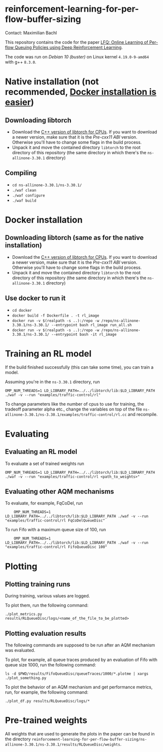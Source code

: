 # reinforcement-learning-for-per-flow-buffer-sizing
Contact: Maximilian Bachl

This repository contains the code for the paper [LFQ: Online Learning of Per-flow Queuing Policies using Deep Reinforcement Learning](https://arxiv.org/abs/2007.02735).

The code was run on *Debian 10 (buster)* on Linux kernel ```4.19.0-9-amd64``` with g++ ```8.3.0```. 

# Native installation (not recommended, [Docker installation is easier](#docker-installation))

## Downloading libtorch

* Download the [C++ version of libtorch for CPUs](https://download.pytorch.org/libtorch/cpu/libtorch-shared-with-deps-1.5.1%2Bcpu.zip). If you want to download a newer version, make sure that it is the *Pre-cxx11 ABI* version. Otherwise you'll have to change some flags in the build process. 
* Unpack it and move the contained directory ```libtorch``` to the root directory of this repository (the same directory in which there's the ```ns-allinone-3.30.1``` directory)

## Compiling

* ```cd ns-allinone-3.30.1/ns-3.30.1/```
* ```./waf clean```
* ```./waf configure```
* ```./waf build```

# Docker installation

## Downloading libtorch (same as for the native installation)

* Download the [C++ version of libtorch for CPUs](https://download.pytorch.org/libtorch/cpu/libtorch-shared-with-deps-1.5.1%2Bcpu.zip). If you want to download a newer version, make sure that it is the *Pre-cxx11 ABI* version. Otherwise you'll have to change some flags in the build process. 
* Unpack it and move the contained directory ```libtorch``` to the root directory of this repository (the same directory in which there's the ```ns-allinone-3.30.1``` directory)

## Use docker to run it

* `cd docker`
* `docker build -f Dockerfile . -t rl_image`
* `docker run -v $(realpath -s ..):/repo -w /repo/ns-allinone-3.30.1/ns-3.30.1/ --entrypoint bash rl_image run_all.sh`
* `docker run -v $(realpath -s ..):/repo -w /repo/ns-allinone-3.30.1/ns-3.30.1/ --entrypoint bash -it rl_image`

# Training an RL model

If the build finished successfully (this can take some time), you can train a model. 

Assuming you're in the ```ns-3.30.1``` directory, run 

    OMP_NUM_THREADS=1 LD_LIBRARY_PATH=../../libtorch/lib:$LD_LIBRARY_PATH ./waf -v --run "examples/traffic-control/rl"
    
To change parameters like the number of cpus to use for training, the tradeoff parameter alpha etc., change the variables on top of the file ```ns-allinone-3.30.1/ns-3.30.1/examples/traffic-control/rl.cc``` and recompile. 
    
# Evaluating

## Evaluating an RL model

To evaluate a set of trained weights run 

    OMP_NUM_THREADS=1 LD_LIBRARY_PATH=../../libtorch/lib:$LD_LIBRARY_PATH ./waf -v --run "examples/traffic-control/rl <path_to_weights>"
    
## Evaluating other AQM mechanisms

To evaluate, for example, FqCoDel, run

        OMP_NUM_THREADS=1 LD_LIBRARY_PATH=../../libtorch/lib:$LD_LIBRARY_PATH ./waf -v --run "examples/traffic-control/rl FqCoDelQueueDisc"
        
To run Fifo with a maximum queue size of 100, run

        OMP_NUM_THREADS=1 LD_LIBRARY_PATH=../../libtorch/lib:$LD_LIBRARY_PATH ./waf -v --run "examples/traffic-control/rl FifoQueueDisc 100"
        
# Plotting

## Plotting training runs

During training, various values are logged.

To plot them, run the following command:

    ./plot_metrics.py results/RLQueueDisc/logs/<name_of_the_file_to_be_plotted>

## Plotting evaluation results

The following commands are supposed to be run after an AQM mechanism was evaluated. 

To plot, for example, all queue traces produced by an evaluation of Fifo with queue size 1000, run the following command:

    ls -d $PWD/results/FifoQueueDisc/queueTraces/1000/*.plotme | xargs ./plot_something.py
    
To plot the behavior of an AQM mechanism and get performance metrics, run, for example, the following command:

    ./plot_df.py results/RLQueueDisc/logs/*

# Pre-trained weights

All weights that are used to generate the plots in the paper can be found in the directory ```reinforcement-learning-for-per-flow-buffer-sizing/ns-allinone-3.30.1/ns-3.30.1/results/RLQueueDisc/weights```.
